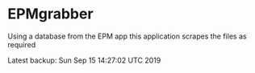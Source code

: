 # EPMgrabber
Using a database from the EPM app this application scrapes the files as required


Latest backup: Sun Sep 15 14:27:02 UTC 2019
